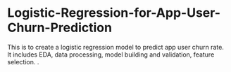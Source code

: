 # Logistic-Regression-for-App-User-Churn-Prediction
This is to create a logistic regression model to predict app user churn rate. It includes EDA, data processing, model building and validation, feature selection. .
